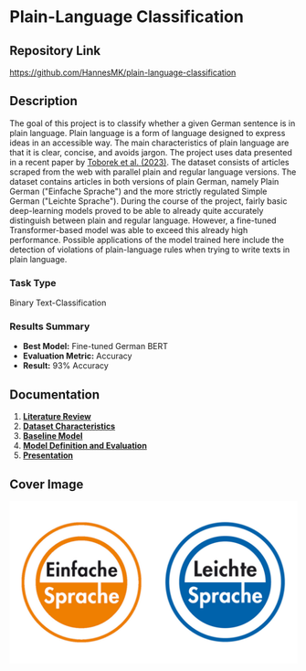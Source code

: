 # Plain-Language Classification

## Repository Link

https://github.com/HannesMK/plain-language-classification

## Description

The goal of this project is to classify whether a given German sentence is in plain language. Plain language is a form of language designed to express ideas in an accessible way. The main characteristics of plain language are that it is clear, concise, and avoids jargon. The project uses data presented in a recent paper by [Toborek et al. (2023)](https://doi.org/10.48550/arXiv.2209.01106). The dataset consists of articles scraped from the web with parallel plain and regular language versions. The dataset contains articles in both versions of plain German, namely Plain German ("Einfache Sprache") and the more strictly regulated Simple German ("Leichte Sprache"). During the course of the project, fairly basic deep-learning models proved to be able to already quite accurately distinguish between plain and regular language. However, a fine-tuned Transformer-based model was able to exceed this already high performance. Possible applications of the model trained here include the detection of violations of plain-language rules when trying to write texts in plain language.

### Task Type

Binary Text-Classification

### Results Summary

- **Best Model:** Fine-tuned German BERT
- **Evaluation Metric:** Accuracy
- **Result:** 93% Accuracy

## Documentation

1. [**Literature Review**](0_LiteratureReview/README.md)
2. [**Dataset Characteristics**](1_DatasetCharacteristics/exploratory_data_analysis.ipynb)
3. [**Baseline Model**](2_BaselineModel/baseline_model.ipynb)
4. [**Model Definition and Evaluation**](3_Model/model_definition_evaluation)
5. [**Presentation**](4_Presentation/README.md)

## Cover Image

![Project Cover Image](CoverImage/cover_image.png)